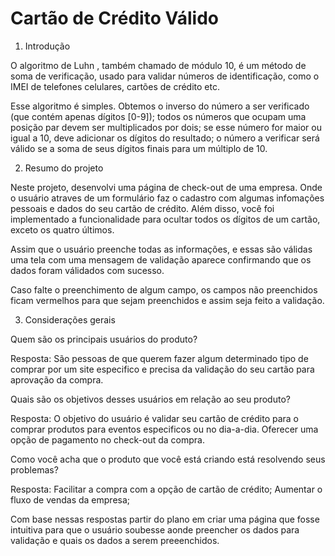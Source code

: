 # Cartão de Crédito Válido



1. Introdução

O algoritmo de Luhn , também chamado de módulo 10, é um método de soma de verificação, usado para validar números de identificação, como o IMEI de telefones celulares, cartões de crédito etc.

Esse algoritmo é simples. Obtemos o inverso do número a ser verificado (que contém apenas dígitos [0-9]); todos os números que ocupam uma posição par devem ser multiplicados por dois; se esse número for maior ou igual a 10, deve adicionar os dígitos do resultado; o número a verificar será válido se a soma de seus dígitos finais para um múltiplo de 10.


2. Resumo do projeto

Neste projeto, desenvolvi uma página de check-out de uma empresa. Onde o usuário atraves de um formulário faz o cadastro com algumas infomações pessoais e dados do seu cartão de crédito.
Além disso, você foi implementado a funcionalidade para ocultar todos os dígitos de um cartão, exceto os quatro últimos.

Assim que o usuário preenche todas as informações, e essas são válidas uma tela com uma mensagem de validação aparece confirmando que os dados foram válidados com sucesso.

Caso falte o preenchimento de algum campo, os campos não preenchidos ficam vermelhos para que sejam preenchidos e assim seja feito a validação.

3. Considerações gerais

Quem são os principais usuários do produto?

Resposta: São pessoas de que querem fazer algum determinado tipo de comprar por um site especifico e precisa da validação do seu cartão para aprovação da compra.


Quais são os objetivos desses usuários em relação ao seu produto?

Resposta: O objetivo do usuário é validar seu cartão de crédito para o comprar produtos para eventos especificos ou no dia-a-dia.
Oferecer uma opção de pagamento no check-out da compra.


Como você acha que o produto que você está criando está resolvendo seus problemas?

Resposta: Facilitar a compra com a opção de cartão de crédito;
Aumentar o fluxo de vendas da empresa;

Com base nessas respostas partir do plano em criar uma página que fosse intuitiva para que o usuário soubesse aonde preencher os dados para validação e quais os dados a serem preeenchidos.